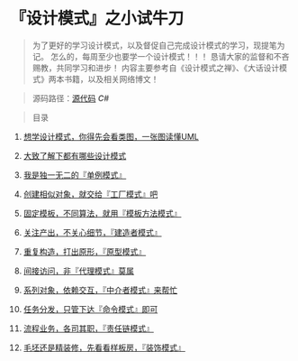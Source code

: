 # 『设计模式』之小试牛刀
<blockquote>
为了更好的学习设计模式，以及督促自己完成设计模式的学习，现提笔为记。
怎么的，每周至少也要学一个设计模式！！！
恳请大家的监督和不吝赐教，共同学习和进步！
内容主要参考自《设计模式之禅》、《大话设计模式》两本书籍，以及相关网络博文！
</blockquote>


> 源码路径：[源代码](https://github.com/yanshengjie/design-pattern) ***C#***

<blockquote>
目录
</blockquote>

1. [想学设计模式，你得先会看类图，一张图读懂UML](http://www.jianshu.com/p/0cd7df8a7789)

2. [大致了解下都有哪些设计模式](http://www.jianshu.com/p/4a02646f7c9d)

3. [我是独一无二的『单例模式』](http://www.jianshu.com/p/2054c44dcd5a)

4. [创建相似对象，就交给『工厂模式』吧](http://www.jianshu.com/p/de190cd72fb6)

5. [固定模板，不同算法，就用『模板方法模式』](http://www.jianshu.com/p/4c8d1a0a75e1)

6. [关注产出，不关心细节，『建造者模式』](http://www.jianshu.com/p/f5a87d678b79)

7. [重复构造，打出原形，『原型模式』](http://www.jianshu.com/p/ce7b981708b4)

8. [间接访问，非『代理模式』莫属](http://www.jianshu.com/p/97575a7f8c5b)

9. [系列对象，依赖交互，『中介者模式』来帮忙](http://www.jianshu.com/p/d37cd087a06f)

10. [任务分发，只管下达『命令模式』即可](http://www.jianshu.com/p/e9144a2101db) 

11. [流程业务，各司其职，『责任链模式』](http://www.jianshu.com/p/95908acb842a)

12. [毛坯还是精装修，先看看样板房，『装饰模式』](http://www.jianshu.com/p/246041fc39a4)
